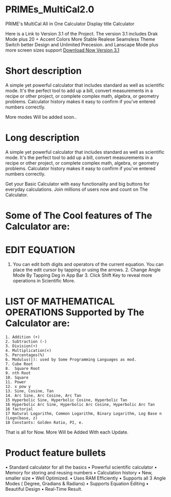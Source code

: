 # PRIMEs_MultiCal2.0
PRIME's MultiCal All in One Calculator
Display title Calculator

Here is a Link to Version 3.1 of the Project.
The version 3.1 includes Drak Mode plus 20 + Accent Colors 
More Stable Realese 
Seamsless Theme Switch
better Design 
and Unlimited Precesion.
and Lanscape Mode plus more screen sizes support
<a href="https://play.google.com/store/apps/details?id=com.prime.calculator">Download Now Version 3.1</a>

# Short description 

A simple yet powerful calculator that includes standard as well as scientific mode. It's the perfect tool to add up a bill, convert measurements in a recipe or other project, or complete complex math, algebra, or geometry problems. Calculator history makes it easy to confirm if you've entered numbers correctly.

More modes Will be added soon..

# Long description

A simple yet powerful calculator that includes standard as well as scientific mode. It's the perfect tool to add up a bill, convert measurements in a recipe or other project, or complete complex math, algebra, or geometry problems. Calculator history makes it easy to confirm if you've entered numbers correctly.

Get your Basic Calculator with easy functionality and big buttons for everyday calculations. Join millions of users now and count on The Calculator.

# Some of The Cool features of The Calculator are:

# EDIT EQUATION
   1. You can edit both digits and operators of the current equation. You can place the edit cursor by tapping or using the arrows.
	 2. Change Angle Mode By Tapping Deg in App Bar
	 3. Click Shift Key to reveal more operations in Scientific More.

# LIST OF MATHEMATICAL OPERATIONS Supported by The Calculator are:
    1. Addition (+)
    2. Subtraction (-)
    3. Division(÷)
    4. Multiplication(×)
    5. Percentages(%)
    6. Modulus(|): used by Some Programming Languages as mod.
    7. Cube Root
    8.  Square Root 
    9. nth Root
    10. Square
    11. Power
    12. x pow y
    13. Sine, Cosine, Tan
    14. Arc Sine, Arc Cosine, Arc Tan
    15 Hyperbolic Sine, Hyperbolic Cosine, Hyperbolic Tan
    16 Hyperbolic Arc Sine, Hyperbolic Arc Cosine, Hyperbolic Arc Tan
    16 factorial
    17 Natural Logarithm, Common Logarithm, Binary Logarithm, Log Base n (Logn(base, z)
    18 Constants: Golden Ratio, PI, e.
That is all for Now. More Will be Added With each Update.


# Product feature bullets

  • Standard calculator for all the basics
  • Powerful scientific calculator
  • Memory for storing and reusing numbers
  • Calculation history
  • New, smaller size
  • Well Optimized.
  • Uses RAM Efficiently
  • Supports all 3 Angle Modes ( Degree, Gradians & Radians)
  • Supports Equation Editing
  • Beautiful Design
  • Real-Time Result.
  
  
